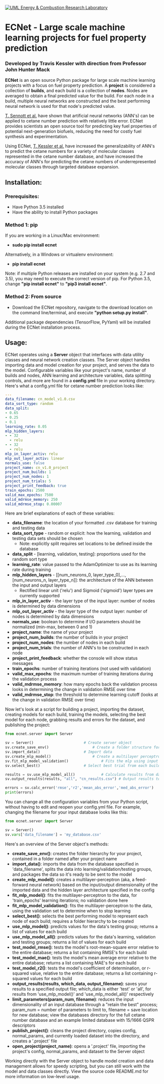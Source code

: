 [![UML Energy & Combustion Research Laboratory](http://faculty.uml.edu/Hunter_Mack/uploads/9/7/1/3/97138798/1481826668_2.png)](http://faculty.uml.edu/Hunter_Mack/)

# ECNet - Large scale machine learning projects for fuel property prediction
### Developed by Travis Kessler with direction from Professor John Hunter Mack
	
**ECNet** is an open source Python package for large scale machine learning projects with a focus on fuel property prediction. A __project__ is considered a collection of __builds__, and each build is a collection of __nodes__. Nodes are averaged to obtain a final predicted value for the build. For each node in a build, multiple neural networks are constructed and the best performing neural network is used for that node's predicted value.

[T. Sennott et al.](https://www.researchgate.net/publication/267576682_Artificial_Neural_Network_for_Predicting_Cetane_Number_of_Biofuel_Candidates_Based_on_Molecular_Structure) have shown that artificial neural networks (ANN's) can be applied to cetane number prediction with relatively little error. ECNet provides scientists an open source tool for predicting key fuel properties of potential next-generation biofuels, reducing the need for costly fuel synthesis and experimentation.

Using ECNet, [T. Kessler et al.](https://www.researchgate.net/publication/317569746_Artificial_neural_network_based_predictions_of_cetane_number_for_furanic_biofuel_additives) have increased the generalizability of ANN's to predict the cetane numbers for a variety of molecular classes represented in the cetane number database, and have increased the accuracy of ANN's for predicting the cetane numbers of underrepresented molecular classes through targeted database expansion.

## Installation:

### Prerequisites:
- Have Python 3.5 installed
- Have the ability to install Python packages

### Method 1: pip
If you are working in a Linux/Mac environment:
- **sudo pip install ecnet**

Alternatively, in a Windows or virtualenv environment:
- **pip install ecnet**

Note: if multiple Python releases are installed on your system (e.g. 2.7 and 3.5), you may need to execute the correct version of pip. For Python 3.5, change **"pip install ecnet"** to **"pip3 install ecnet"**.

### Method 2: From source
- Download the ECNet repository, navigate to the download location on the command line/terminal, and execute 
**"python setup.py install"**. 

Additional package dependencies (TensorFlow, PyYaml) will be installed during the ECNet installation process.

## Usage:

ECNet operates using a **Server** object that interfaces with data utility classes and neural network creation classes. The Server object handles importing data and model creation for your project, and serves the data to the model. Configurable variables like your project's name, number of builds and nodes, ANN learning and architecture variables, data splitting controls, and more are found in a __config.yml__ file in your working directory. Here's what a config.yml file for cetane number prediction looks like:

```yml
---
data_filename: cn_model_v1.0.csv
data_sort_type: random
data_split:
- 0.65
- 0.25
- 0.1
learning_rate: 0.05
mlp_hidden_layers:
- - 32
  - relu
- - 32
  - relu
mlp_in_layer_activ: relu
mlp_out_layer_activ: linear
normals_use: false
project_name: cn_v1.0_project
project_num_builds: 1
project_num_nodes: 1
project_num_trials: 5
project_print_feedback: true
train_epochs: 2500
valid_max_epochs: 7500
valid_mdrmse_memory: 250
valid_mdrmse_stop: 0.00007
```

Here are brief explanations of each of these variables:
- **data_filename**: the location of your formatted .csv database for training and testing data
- **data_sort_type** - random or explicit: how the learning, validation and testing data sets should be chosen
	- Note: explicitly split requires set locations to be defined inside the database
- **data_split** - [learning, validation, testing]: proportions used for the random sort type
- **learning_rate**: value passed to the AdamOptimizer to use as its learning rate during training
- **mlp_hidden_layers** - [[num_neurons_0, layer_type_0],...,[num_neurons_n, layer_type_n]]: the architecture of the ANN between the input and output layers
	- Rectified linear unit ('relu') and Sigmoid ('sigmoid') layer types are currently supported
- **mlp_in_layer_activ** - the layer type of the input layer: number of nodes is determined by data dimensions
- **mlp_out_layer_activ** - the layer type of the output layer: number of nodes is determined by data dimensions
- **normals_use**: boolean to determine if I/O parameters should be normalized (min-max, between 0 and 1)
- **project_name**: the name of your project
- **project_num_builds**: the number of builds in your project
- **project_num_nodes**: the number of nodes in each build
- **project_num_trials**: the number of ANN's to be constructed in each node
- **project_print_feedback**: whether the console will show status messages
- **train_epochs**: number of training iterations (not used with validation)
- **valid_max_epochs**: the maximum number of training iterations during the validation process
- **valid_mdrmse_memory**: how many epochs back the validation process looks in determining the change in validation RMSE over time
- **valid_mdrmse_stop**: the threshold to determine learning cutoff (looks at the change in validation RMSE over time)

Now let's look at a script for building a project, importing the dataset, creating models for each build, training the models, selecting the best model for each node, grabbing results and errors for the dataset, and publishing the project:

```python
from ecnet.server import Server

sv = Server()						# Create server object
sv.create_save_env()					# Create a folder structure for your project
sv.import_data()					# Import data
sv.create_mlp_model()					# Create a multilayer perceptron (neural network)
sv.fit_mlp_model_validation()				# Fits the mlp using input database (w/ validation set)
sv.select_best()					# Select best trial from each build node

results = sv.use_mlp_model_all()			# Calculate results from data (all sets)
sv.output_results(results, "all", "cn_results.csv")	# Output results to specified file

errors = sv.calc_error('rmse','r2','mean_abs_error','med_abs_error')	# Calculates errors for dataset predictions
print(errors)

```

You can change all the configuration variables from your Python script, without having to edit and reopen your config.yml file. For example, changing the filename for your input database looks like this:

```python
from ecnet.server import Server

sv = Server()
sv.vars['data_filename'] = 'my_database.csv'
```

Here's an overview of the Server object's methods:

- **create_save_env()**: creates the folder hierarchy for your project, contained in a folder named after your project name
- **import_data()**: imports the data from the database specified in 'data_filename', splits the data into learning/validation/testing groups, and packages the data so it's ready to be sent to the model
- **create_mlp_model()**: creates a multilayer-perceptron (aka, a feed-forward neural network) based on the input/output dimensionality of the imported data and the hidden layer architecture specified in the config
- **fit_mlp_model()**: fits the multilayer-perceptron to the data, for 'train_epochs' learning iterations; no validation done here
- **fit_mlp_model_validation()**: fits the multilayer-perceptron to the data, using the validation set to determine when to stop learning
- **select_best()**: selects the best performing model to represent each node of each build; requires a folder hierarchy to be created
- **use_mlp_model()**: predicts values for the data's testing group; returns a list of values for each build
- **use_mlp_model_all()**: predicts values for the data's learning, validation and testing groups; returns a list of values for each build
- **test_model_rmse()**: tests the model's root-mean-square error relative to the entire database; returns a list containing RMSE's for each build
- **test_model_mae()**: tests the model's mean average error relative to the entire database; returns a list containing MAE's for each build
- **test_model_r2()**: tests the model's coefficient of determination, or r-squared value, relative to the entire database; returns a list containing r-squared values for each build
- **output_results(results, which_data, output_filename)**: saves your results to a specified output file; which_data is either 'test' or 'all', for results from 'use_mlp_model()' and 'use_mlp_model_all()' respectively
- **limit_parameters(param_num, filename)**: reduces the input dimensionality of an input database through a "retain the best" process; param_num = number of parameters to limit to, filename = save location for new database; view the databases directory for the full cetane number database and an example limited database with 15/1666 QSPR descriptors
- **publish_project()**: cleans the project directory, copies config, normal_params, and currently loaded dataset into the directory, and creates a '.project' file
- **open_project(project_name)**: opens a '.project' file, importing the project's config, normal_params, and dataset to the Server object

Working directly with the Server object to handle model creation and data management allows for speedy scripting, but you can still work with the model and data classes directly. View the source code README.md for more information on low-level usage.
